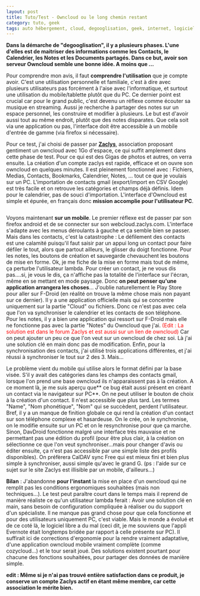 ```yaml
---
layout: post
title: Tuto/Test - Owncloud ou le long chemin restant
category: tuto, geek
tags: auto hébergement, cloud, degooglisation, geek, internet, logiciel libre, owncloud, 
---
```

**Dans la démarche de "degooglisation", il y a plusieurs phases. L'une d'elles est de maitriser des informations comme les Contacts, le Calendrier, les Notes et les Documents partagés. Dans ce but, avoir son serveur Owncloud semble une bonne idée. A moins que ...**

Pour comprendre mon avis, il faut **comprendre l'utilisation** que je compte avoir. C'est une utilisation personnelle et familiale, c'est à dire avec plusieurs utilisateurs pas forcément à l'aise avec l'informatique, et surtout une utilisation du mobile/tablette plutôt que du PC. Ce dernier point est crucial car pour le grand public, c'est devenu un réflexe comme écouter sa musique en streaming. Aussi je recherche à partager des notes sur un espace personnel, les construire et modifier à plusieurs. Le but est d'avoir aussi tout au même endroit, plutôt que des notes disparates. Que cela soit via une application ou pas, l'interface doit être accessible à un mobile d'entrée de gamme (via firefox si nécessaire).

Pour ce test, j'ai choisi de passer par <span style="text-decoration:underline;"><a href="http://zaclys.com/">**Zaclys**</a></span>, association proposant gentiment un owncloud avec 1Go d'espace, ce qui suffit amplement dans cette phase de test. Pour ce qui est des Gigas de photos et autres, on verra ensuite. La création d'un compte zaclys est rapide, efficace et on ouvre son owncloud en quelques minutes. Il est pleinement fonctionnel avec : Fichiers, Medias, Contacts, Bookmarks, Calendrier, Notes, ... tout ce que je voulais sur un PC. L'importation de contacts gmail (export/import en CSV Google) est très facile et on retrouve les catégories et champs déjà définis. Idem pour le calendrier, pas de souci d'importation. L'interface d'Owncloud est simple et épurée, en français donc **mission accomplie pour l'utilisateur PC**.

<img class="alignnone" src="https://doc.ubuntu-fr.org/_media/capture-owncloud.png?w=450&amp;tok=4b12f5" alt="" />

Voyons maintenant **sur un mobile**. Le premier réflexe est de passer par son firefox android et de se connecter sur son webcloud.zaclys.com. L'interface s'adapte avec les menus déroulants à gauche et ça semble bien se passer. Mais dans les contacts, c'est la catastrophe : Le défilement des contacts est une calamité puisqu'il faut saisir par un appui long un contact pour faire défiler le tout, alors que partout ailleurs, le glisser du doigt fonctionne. Pour les notes, les boutons de création et sauvegarde chevauchent les boutons de mise en forme. Ok, je me fiche de la mise en forme mais tout de même, ça perturbe l'utilisateur lambda. Pour créer un contact, je ne vous dis pas....si, je vous le dis, ça n'affiche pas la totalité de l'interface sur l'écran, même en se mettant en mode paysage. Donc **on peut penser qu'une application arrangera les choses**... J'oublie naturellement le Play Store pour aller sur F-Droid (en réalité on trouve la même chose mais non payant sur ce dernier). Il y a une application officielle mais qui se concentre uniquement sur la partie "Cloud" ou fichiers. Donc ce n'est pas avec cela que l'on va synchroniser le calendrier et les contacts de son téléphone. Pour les notes, il y a bien une application qui ressort sur F-Droid mais elle ne fonctionne pas avec la partie "Notes" du Owncloud que j'ai. <span style="color:#ff0000;">(Edit : La solution est dans le forum Zaclys et est aussi sur un lien de owncloud)</span> Car on peut ajouter un peu ce que l'on veut sur un owncloud de chez soi. Là j'ai une solution clé en main donc pas de modification. Enfin, pour la synchronisation des contacts, j'ai utilisé trois applications différentes, et j'ai réussi à synchroniser le tout sur 2 des 3. Mais...

Le problème vient du mobile qui utilise alors le format défini par la base visée. S'il y avait des catégories dans les champs des contacts gmail, lorsque l'on prend une base owncloud ils n'apparaissent pas à la création. A ce moment là, je me suis aperçu que** ce bug était aussi présent en créant un contact via le navigateur sur PC**. On ne peut utiliser le bouton de choix à la création d'un contact. Il n'est accessible que plus tard. Les termes "Name", "Nom phonétique", "Nom" qui se succèdent, perdent l'utilisateur. Bref, il y a un manque de finition globale ce qui rend la création d'un contact sur son téléphone complexe et hasardeuse. On le crée, on le synchronise, on le modifie ensuite sur un PC et on le resynchronise pour que ça marche. Sinon, DavDroid fonctionne malgré une interface très mauvaise et ne permettant pas une édition du profil (pour être plus clair, à la création on sélectionne ce que l'on veut synchroniser...mais pour changer d'avis ou éditer ensuite, ça n'est pas accessible par une simple liste des profils disponibles). On préfèrera CalDAV sync Free qui est mieux fini et bien plus simple à synchroniser, aussi simple qu'avec le grand G. (ps : l'aide sur ce sujet sur le site Zaclys est illisible par un mobile, d'ailleurs...)

**Bilan** : J'abandonne **pour l'instant** la mise en place d'un owncloud qui ne remplit pas les conditions ergonomiques souhaitées (mais non techniques...). Le test peut paraître court dans le temps mais il reprend de manière réaliste ce qu'un utilisateur lambda ferait : Avoir une solution clé en main, sans besoin de configuration compliquée à réaliser ou du support d'un spécialiste. Il ne manque pas grand chose pour que cela fonctionne et pour des utilisateurs uniquement PC, c'est viable. Mais le monde a évolué et de ce coté là, le logiciel libre a du mal (ceci dit, je me souviens que l'appli Evernote était longtemps bridée par rapport à celle présente sur PC). Il suffirait ici de corrections d'ergonomie pour la rendre vraiment adaptative, d'une application owncloud mobile vraiment complète (comme cozycloud...) et le tour serait joué. Des solutions existent pourtant pour chacune des fonctions souhaitées, pour partager des données de manière simple. 

**edit : Même si je n'ai pas trouvé entière satisfaction dans ce produit, je conserve un compte Zaclys actif en étant même membre, car cette association le mérite bien.**
